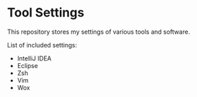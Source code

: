 # Tool Settings

This repository stores my settings of various tools and software.

List of included settings:
- IntelliJ IDEA
- Eclipse
- Zsh
- Vim
- Wox
